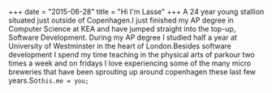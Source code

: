 +++
date = "2015-06-28" 
title = "Hi I'm Lasse"
+++
A 24 year young stallion situated just outside of Copenhagen.I just finished my AP degree in Computer Science at KEA and have jumped straight into the top-up, Software Development. During my AP degree I studied half a year at University of Westminster in the heart of London.Besides software development I spend my time teaching in the physical arts of parkour two times a week and on fridays I love experiencing some of the many micro breweries that have been sprouting up around copenhagen these last few years.So`this.me = you;`
